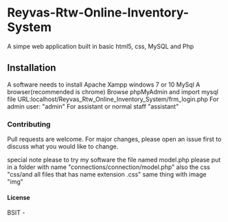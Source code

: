 # Reyvas-Rtw-Online-Inventory-System
A simpe web application built in basic html5, css, MySQL and Php

## Installation

A software needs to install Apache Xampp
windows 7 or 10
MySql
A browser(recommended is chrome)
Browse phpMyAdmin and import mysql file
URL:localhost/Reyvas_Rtw_Online_Inventory_System/frm_login.php
For admin user: "admin"
For assistant or normal staff "assistant"


### Contributing

Pull requests are welcome. For major changes, please open an issue first to discuss what you would like to change.

special note please to try my software the file named model.php please put in a folder with name "connections/connection/model.php"
also the css "css/and all files that has name extension .css" same thing with image "img"

#### License
BSIT -

